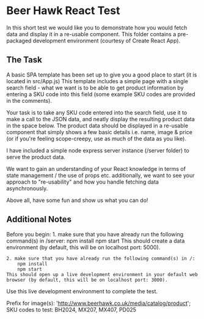 # Beer Hawk React Test

In this short test we would like you to demonstrate how you would fetch data and display it in a re-usable component. This folder contains a pre-packaged development environment (courtesy of Create React App). 

## The Task

A basic SPA template has been set up to give you a good place to start (it is located in src/App.js) This template includes a simple page with a single search field - what we want is to be able to get product information by entering a SKU code into this field (some example SKU codes are provided in the comments).

Your task is to take any SKU code entered into the search field, use it to make a call to the JSON data, and neatly display the resulting product data in the space below. The product data should be displayed in a re-usable component that simply shows a few basic details i.e. name, image & price (or if you're feeling scope-creepy, use as much of the data as you like).

I have included a simple node express server instance (/server folder) to serve the product data.

We want to gain an understanding of your React knowledge in terms of state management / the use of props etc. additionally, we want to see your approach to "re-usability" and how you handle fetching data asynchronously.

Above all, have some fun and show us what you can do!

## Additional Notes ##
Before you begin:
    1. make sure that you have already run the following command(s) in /server: 
        npm install
        npm start
    This should create a data environment (by default, this will be on localhost port: 5000). 

    2. make sure that you have already run the following command(s) in /: 
        npm install
        npm start
    This should open up a live development environment in your default web browser (by default, this will be on localhost port: 3000). 

Use this live development environment to complete the test.

Prefix for image(s): 'http://www.beerhawk.co.uk/media/catalog/product';
SKU codes to test: BH2024, MX207, MX407, PD025
